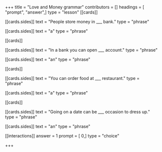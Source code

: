 +++
title = "Love and Money grammar"
contributors = []
headings = [ "prompt", "answer",]
type = "lesson"
[[cards]]

[[cards.sides]]
text = "People store money in ___ bank."
type = "phrase"

[[cards.sides]]
text = "a"
type = "phrase"

[[cards]]

[[cards.sides]]
text = "In a bank you can open ___ account."
type = "phrase"

[[cards.sides]]
text = "an"
type = "phrase"

[[cards]]

[[cards.sides]]
text = "You can order food at ___ restaurant."
type = "phrase"

[[cards.sides]]
text = "a"
type = "phrase"

[[cards]]

[[cards.sides]]
text = "Going on a date can be ___ occasion to dress up."
type = "phrase"

[[cards.sides]]
text = "an"
type = "phrase"

[[interactions]]
answer = 1
prompt = [ 0,]
type = "choice"

+++
